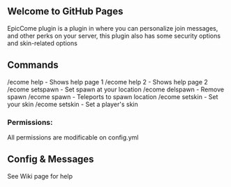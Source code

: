 ## Welcome to GitHub Pages

EpicCome plugin is a plugin in where you can personalize join messages, and other perks on your server, this plugin also has some security options and skin-related options

## Commands

/ecome help - Shows help page 1
/ecome help 2 - Shows help page 2
/ecome setspawn - Set spawn at your location
/ecome delspawn - Remove spawn
/ecome spawn - Teleports to spawn location
/ecome setskin <skin> - Set your skin
/ecome setskin <player> <skin> - Set a player's skin
  
### Permissions:

All permissions are modificable on config.yml

## Config & Messages

See Wiki page for help

